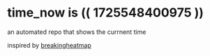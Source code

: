 # time_now is (( 1725548400975 ))

an automated repo that shows the currnent time

inspired by [breakingheatmap](https://github.com/breakingheatmap/breakingheatmap)